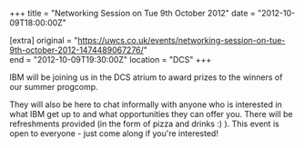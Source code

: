 +++
title = "Networking Session on Tue 9th October 2012"
date = "2012-10-09T18:00:00Z"

[extra]
original = "https://uwcs.co.uk/events/networking-session-on-tue-9th-october-2012-1474489067276/"    
end = "2012-10-09T19:30:00Z"
location = "DCS"
+++

IBM will be joining us in the DCS atrium to award prizes to the winners of our summer progcomp.

They will also be here to chat informally with anyone who is interested in what IBM get up to and what opportunities they can offer you. There will be refreshments provided (in the form of pizza and drinks :) ). This event is open to everyone - just come along if you're interested\!

